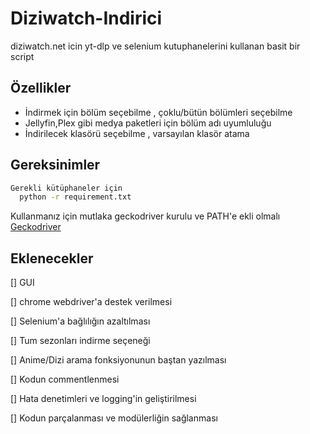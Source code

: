 
# Diziwatch-Indirici

diziwatch.net icin yt-dlp ve selenium kutuphanelerini kullanan basit bir script




## Özellikler

- İndirmek için bölüm seçebilme , çoklu/bütün bölümleri seçebilme
- Jellyfin,Plex gibi medya paketleri için bölüm adı uyumluluğu
- İndirilecek klasörü seçebilme , varsayılan klasör atama



## Gereksinimler


```bash
Gerekli kütüphaneler için
  python -r requirement.txt
```
Kullanmanız için mutlaka geckodriver kurulu ve PATH'e ekli olmalı  
[Geckodriver](https://github.com/mozilla/geckodriver/releases)
    
## Eklenecekler

[] GUI

[] chrome webdriver'a destek verilmesi

[] Selenium'a bağlılığın azaltılması

[] Tum sezonları indirme seçeneği

[] Anime/Dizi arama fonksiyonunun baştan yazılması

[] Kodun commentlenmesi

[] Hata denetimleri ve logging'in geliştirilmesi

[] Kodun parçalanması ve modülerliğin sağlanması
